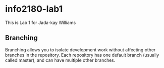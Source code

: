 # info2180-lab1
This is Lab 1 for Jada-kay Williams
## Branching

Branching allows you to isolate development work without affecting other branches in the repository. Each repository has one default branch (usually called master), and can have multiple other branches.

